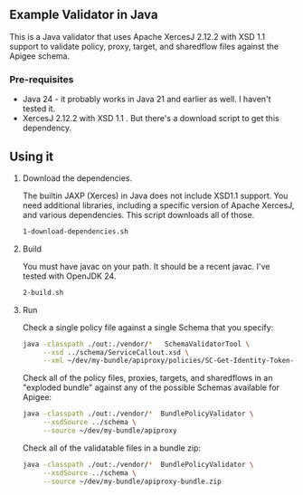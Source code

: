 ## Example Validator in Java

This is a Java validator that uses Apache XercesJ 2.12.2 with XSD 1.1 support
to validate policy, proxy, target, and sharedflow files against the Apigee schema.

### Pre-requisites

- Java 24 - it probably works in Java 21 and earlier as well. I haven't tested it.
- XercesJ 2.12.2 with XSD 1.1 .  But there's a download script to get this dependency.

## Using it

1. Download the dependencies.

   The builtin JAXP (Xerces) in Java does not include XSD1.1 support.
   You need additional libraries, including a specific version of Apache XercesJ,
   and various dependencies. This script downloads all of those.

   ```sh
   1-download-dependencies.sh
   ```

2. Build

   You must have javac on your path. It should be a recent javac. I've tested with
   OpenJDK 24.

   ```sh
   2-build.sh
   ```

3. Run

   Check a single policy file against a single Schema that you specify:

   ```sh
   java -classpath ./out:./vendor/*   SchemaValidatorTool \
        --xsd ../schema/ServiceCallout.xsd \
        --xml ~/dev/my-bundle/apiproxy/policies/SC-Get-Identity-Token-from-IAM.xml
   ```

   Check all of the policy files, proxies, targets, and sharedflows in an "exploded bundle"
   against any of the possible Schemas available for Apigee:

   ```sh
   java -classpath ./out:./vendor/*  BundlePolicyValidator \
        --xsdSource ../schema \
        --source ~/dev/my-bundle/apiproxy
   ```

   Check all of the validatable files in a bundle zip:

   ```sh
   java -classpath ./out:./vendor/*  BundlePolicyValidator \
        --xsdSource ../schema \
        --source ~/dev/my-bundle/apiproxy-bundle.zip
   ```
